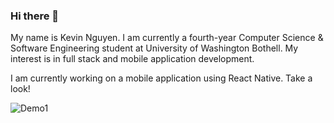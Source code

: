 ### Hi there 👋

My name is Kevin Nguyen. I am currently a fourth-year Computer Science & Software Engineering student at University of Washington Bothell. My interest is in full stack and mobile application development.

I am currently working on a mobile application using React Native. Take a look!

![Demo1](https://cdn.discordapp.com/attachments/940873282113114152/967587364287438928/Untitled.png)


<!--
**nguyenkevins/nguyenkevins** is a ✨ _special_ ✨ repository because its `README.md` (this file) appears on your GitHub profile.

Here are some ideas to get you started:

- 🔭 I’m currently working on ...
- 🌱 I’m currently learning ...
- 👯 I’m looking to collaborate on ...
- 🤔 I’m looking for help with ...
- 💬 Ask me about ...
- 📫 How to reach me: ...
- 😄 Pronouns: ...
- ⚡ Fun fact: ...
-->
